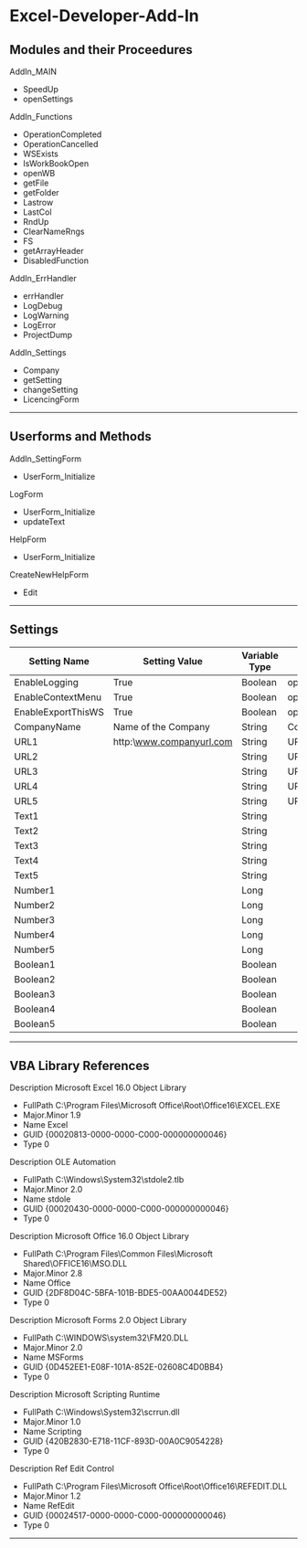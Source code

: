 # Excel-Developer-Add-In

## Modules and their Proceedures

AddIn_MAIN
- SpeedUp
- openSettings 	

AddIn_Functions
- OperationCompleted
- OperationCancelled
- WSExists
- IsWorkBookOpen
- openWB
- getFile
- getFolder
- Lastrow
- LastCol
- RndUp
- ClearNameRngs
- FS
- getArrayHeader
- DisabledFunction

AddIn_ErrHandler
- errHandler
- LogDebug
- LogWarning
- LogError
- ProjectDump

AddIn_Settings
- Company
- getSetting
- changeSetting
- LicencingForm
-----------------------------------

## Userforms and Methods

AddIn_SettingForm
- UserForm_Initialize

LogForm
- UserForm_Initialize
- updateText

HelpForm
- UserForm_Initialize

CreateNewHelpForm
- Edit
-----------------------------------

## Settings

| Setting Name | Setting Value | Variable Type | Variable Name |
| --- | --- | --- | --- |
| EnableLogging | True | Boolean | opt_enablelogging |
| EnableContextMenu | True | Boolean | opt_enablecontextmenu |
| EnableExportThisWS | True | Boolean | opt_ExportThisWS |
|CompanyName | Name of the Company | String | CompanyName |
URL1 | http:\\www.companyurl.com |String |URL1_
URL2 ||String |URL2_
URL3 ||String |URL3_
URL4 | |String |URL4_
URL5 | |String |URL5_
Text1 | |String |
Text2 | |String |
Text3 | |String |
Text4 | |String |
Text5 | |String |
Number1 | |Long |
Number2 | |Long |
Number3 | |Long |
Number4 | |Long |
Number5 | |Long |
Boolean1 | |Boolean |
Boolean2 | |Boolean |
Boolean3 | |Boolean |
Boolean4 | |Boolean |
Boolean5 | |Boolean |

-----------------------------------

## VBA Library References

Description   Microsoft Excel 16.0 Object Library
- FullPath   C:\Program Files\Microsoft Office\Root\Office16\EXCEL.EXE
- Major.Minor   1.9
- Name   Excel
- GUID   {00020813-0000-0000-C000-000000000046}
- Type   0

Description   OLE Automation
- FullPath   C:\Windows\System32\stdole2.tlb
- Major.Minor   2.0
- Name   stdole
- GUID   {00020430-0000-0000-C000-000000000046}
- Type   0

Description   Microsoft Office 16.0 Object Library
- FullPath   C:\Program Files\Common Files\Microsoft Shared\OFFICE16\MSO.DLL
- Major.Minor   2.8
- Name   Office
- GUID   {2DF8D04C-5BFA-101B-BDE5-00AA0044DE52}
- Type   0

Description   Microsoft Forms 2.0 Object Library
- FullPath   C:\WINDOWS\system32\FM20.DLL
- Major.Minor   2.0
- Name   MSForms
- GUID   {0D452EE1-E08F-101A-852E-02608C4D0BB4}
- Type   0

Description   Microsoft Scripting Runtime
- FullPath   C:\Windows\System32\scrrun.dll
- Major.Minor   1.0
- Name   Scripting
- GUID   {420B2830-E718-11CF-893D-00A0C9054228}
- Type   0

Description   Ref Edit Control
- FullPath   C:\Program Files\Microsoft Office\Root\Office16\REFEDIT.DLL
- Major.Minor   1.2
- Name   RefEdit
- GUID   {00024517-0000-0000-C000-000000000046}
- Type   0
-----------------------------------
